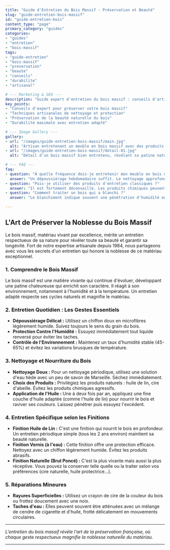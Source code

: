 ```yaml
---
title: "Guide d'Entretien du Bois Massif - Préservation et Beauté"
slug: "guide-entretien-bois-massif"
id: "guide-entretien-bois"
content_type: "page"
primary_category: "guides"
categories:
- "guides"
- "entretien"
- "bois-massif"
tags:
- "guide-entretien"
- "bois-massif"
- "preservation"
- "beaute"
- "conseils"
- "durabilite"
- "artisanal"

# --- Marketing & SEO ---
description: "Guide expert d'entretien du bois massif : conseils d'artisan, préservation naturelle, beauté durable, techniques professionnelles."
key_points:
- "Conseils d'expert pour préserver votre bois massif"
- "Techniques artisanales de nettoyage et protection"
- "Préservation de la beauté naturelle du bois"
- "Durabilité maximale avec entretien adapté"

# --- Image Gallery ---
gallery:
- url: "/images/guide-entretien-bois-massif/main.jpg"
  alt: "Artisan entretenant un meuble en bois massif avec des produits naturels"
- url: "/images/guide-entretien-bois-massif/detail-01.jpg"
  alt: "Détail d'un bois massif bien entretenu, révélant sa patine naturelle"

# --- FAQ ---
faq:
- question: "À quelle fréquence dois-je entretenir mon meuble en bois massif ?"
  answer: "Un dépoussiérage hebdomadaire suffit. Le nettoyage approfondi et l'application d'huile se font une à deux fois par an, selon l'usage et l'environnement."
- question: "Puis-je utiliser des produits d'entretien classiques ?"
  answer: "Il est fortement déconseillé. Les produits chimiques peuvent dissoudre les finitions naturelles et dessécher le bois, altérant sa patine et sa durabilité."
- question: "Comment traiter un bois qui a blanchi ?"
  answer: "Le blanchiment indique souvent une pénétration d'humidité ou une réaction à la chaleur. Un ponçage très léger suivi d'une nouvelle application d'huile peut souvent restaurer l'apparence originelle."

---
```


## L'Art de Préserver la Noblesse du Bois Massif

Le bois massif, matériau vivant par excellence, mérite un entretien respectueux de sa nature pour révéler toute sa beauté et garantir sa longévité. Fort de notre expertise artisanale depuis 1984, nous partageons avec vous les secrets d'un entretien qui honore la noblesse de ce matériau exceptionnel.

### 1. Comprendre le Bois Massif

Le bois massif est une matière vivante qui continue d'évoluer, développant une patine chaleureuse qui enrichit son caractère. Il réagit à son environnement, notamment à l'humidité et à la température. Un entretien adapté respecte ses cycles naturels et magnifie le matériau.

### 2. Entretien Quotidien : Les Gestes Essentiels

- **Dépoussiérage Délicat :** Utilisez un chiffon doux en microfibres légèrement humide. Suivez toujours le sens du grain du bois.
- **Protection Contre l'Humidité :** Essuyez immédiatement tout liquide renversé pour éviter les taches.
- **Contrôle de l'Environnement :** Maintenez un taux d'humidité stable (45-65%) et évitez les variations brusques de température.

### 3. Nettoyage et Nourriture du Bois

- **Nettoyage Doux :** Pour un nettoyage périodique, utilisez une solution d'eau tiède avec un peu de savon de Marseille. Séchez immédiatement.
- **Choix des Produits :** Privilégiez les produits naturels : huile de lin, cire d'abeille. Évitez les produits chimiques agressifs.
- **Application de l'Huile :** Une à deux fois par an, appliquez une fine couche d'huile adaptée (comme l'huile de lin) pour nourrir le bois et raviver ses couleurs. Laissez pénétrer puis essuyez l'excédent.

### 4. Entretien Spécifique selon les Finitions

- **Finition Huile de Lin :** C'est une finition qui nourrit le bois en profondeur. Un entretien périodique simple (tous les 2 ans environ) maintient sa beauté naturelle.
- **Finition Vernis (à l'eau) :** Cette finition offre une protection efficace. Nettoyez avec un chiffon légèrement humide. Évitez les produits abrasifs.
- **Finition Naturelle (Brut Poncé) :** C'est la plus vivante mais aussi la plus réceptive. Vous pouvez la conserver telle quelle ou la traiter selon vos préférences (cire naturelle, huile protectrice...).

### 5. Réparations Mineures

- **Rayures Superficielles :** Utilisez un crayon de cire de la couleur du bois ou frottez doucement avec une noix.
- **Taches d'eau :** Elles peuvent souvent être atténuées avec un mélange de cendre de cigarette et d'huile, frotté délicatement en mouvements circulaires.

---

_L'entretien du bois massif révèle l'art de la préservation française, où chaque geste respectueux magnifie la noblesse naturelle du matériau._

---